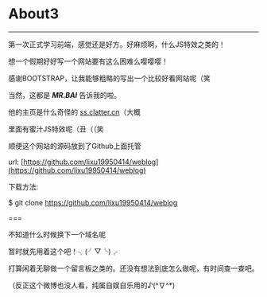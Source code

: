 # About3 #

---
第一次正式学习前端，感觉还是好方。好麻烦啊，什么JS特效之类的！

想一个假期好好写一个网站要有这么困难么嘤嘤嘤！

感谢BOOTSTRAP，让我能够粗略的写出一个比较好看网站呢（笑

当然，这都是 ***MR.BAI*** 告诉我的啦。

他的主页是什么奇怪的 [ss.clatter.cn](http://ss.clatter.cn)（大概

里面有蜜汁JS特效呢（丑（（笑


顺便这个网站的源码放到了Github上面托管

url: [https://github.com/lixu19950414/weblog](https://github.com/lixu19950414/weblog)

下载方法:

$ git clone https://github.com/lixu19950414/weblog

===

不知道什么时候换下一个域名呢

暂时就先用着这个吧！╮(╯▽╰)╭

打算闲着无聊做一个留言板之类的。还没有想法到底怎么做呢，有时间查一查吧。

（反正这个微博也没人看，纯属自娱自乐用的♪(^∇^*)